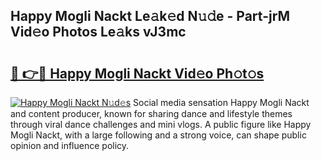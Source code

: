## Happy Mogli Nackt Le𝚊k𝚎d N𝚞𝚍e - Part-jrM Vid𝚎o Photos Le𝚊ks vJ3mc

# <h2><a href="http://fb3lqp6.evod.top/?m=Happy+Mogli+Nackt">🔗 👉🔴 Happy Mogli Nackt Vid𝚎o Ph𝚘t𝚘s</a></h2>

[![Happy Mogli Nackt N𝚞d𝚎s](https://i.imgur.com/8V9OHl7.gif)](http://fb3lqp6.evod.top/?m=Happy+Mogli+Nackt)
Social media sensation Happy Mogli Nackt and content producer, known for sharing dance and lifestyle themes through viral dance challenges and mini vlogs. A public figure like Happy Mogli Nackt, with a large following and a strong voice, can shape public opinion and influence policy. 
